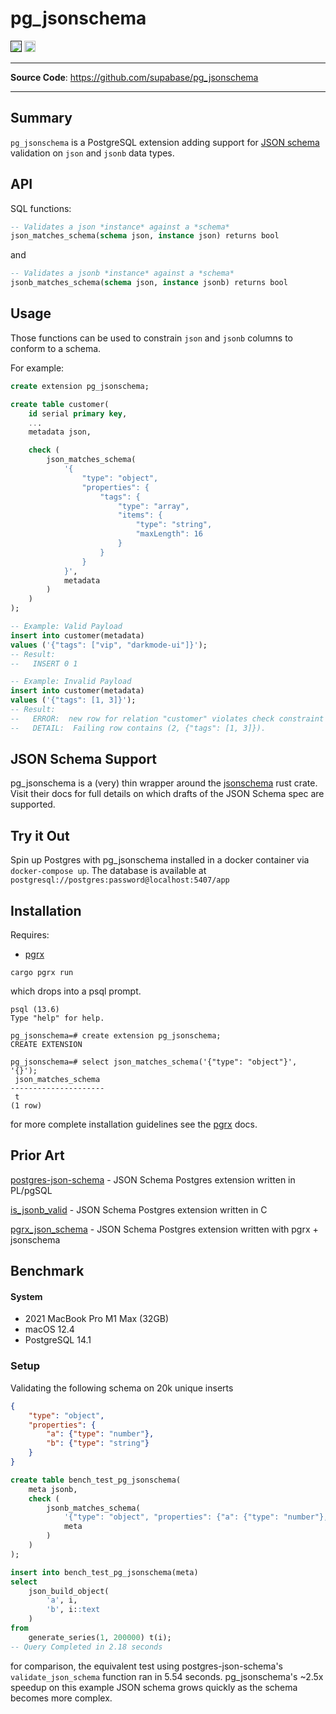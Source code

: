 # pg_jsonschema

<p>
<a href=""><img src="https://img.shields.io/badge/postgresql-12+-blue.svg" alt="PostgreSQL version" height="18"></a>
<a href="https://github.com/supabase/pg_jsonschema/blob/master/LICENSE"><img src="https://img.shields.io/pypi/l/markdown-subtemplate.svg" alt="License" height="18"></a>

</p>

---

**Source Code**: <a href="https://github.com/supabase/pg_jsonschema" target="_blank">https://github.com/supabase/pg_jsonschema</a>

---

## Summary

`pg_jsonschema` is a PostgreSQL extension adding support for [JSON schema](https://json-schema.org/) validation on `json` and `jsonb` data types.


## API
SQL functions:

```sql
-- Validates a json *instance* against a *schema*
json_matches_schema(schema json, instance json) returns bool
```
and 
```sql
-- Validates a jsonb *instance* against a *schema*
jsonb_matches_schema(schema json, instance jsonb) returns bool
```

## Usage
Those functions can be used to constrain `json` and `jsonb` columns to conform to a schema.

For example:
```sql
create extension pg_jsonschema;

create table customer(
    id serial primary key,
    ...
    metadata json,

    check (
        json_matches_schema(
            '{
                "type": "object",
                "properties": {
                    "tags": {
                        "type": "array",
                        "items": {
                            "type": "string",
                            "maxLength": 16
                        }
                    }
                }
            }',
            metadata
        )
    )
);

-- Example: Valid Payload
insert into customer(metadata)
values ('{"tags": ["vip", "darkmode-ui"]}');
-- Result:
--   INSERT 0 1

-- Example: Invalid Payload
insert into customer(metadata)
values ('{"tags": [1, 3]}');
-- Result:
--   ERROR:  new row for relation "customer" violates check constraint "customer_metadata_check"
--   DETAIL:  Failing row contains (2, {"tags": [1, 3]}).
```

## JSON Schema Support

pg_jsonschema is a (very) thin wrapper around the [jsonschema](https://docs.rs/jsonschema/latest/jsonschema/) rust crate. Visit their docs for full details on which drafts of the JSON Schema spec are supported.

## Try it Out

Spin up Postgres with pg_jsonschema installed in a docker container via `docker-compose up`. The database is available at `postgresql://postgres:password@localhost:5407/app`


## Installation


Requires:
- [pgrx](https://github.com/tcdi/pgrx)


```shell
cargo pgrx run
```

which drops into a psql prompt.
```psql
psql (13.6)
Type "help" for help.

pg_jsonschema=# create extension pg_jsonschema;
CREATE EXTENSION

pg_jsonschema=# select json_matches_schema('{"type": "object"}', '{}');
 json_matches_schema 
---------------------
 t
(1 row)
```

for more complete installation guidelines see the [pgrx](https://github.com/tcdi/pgrx) docs.


## Prior Art

[postgres-json-schema](https://github.com/gavinwahl/postgres-json-schema) - JSON Schema Postgres extension written in PL/pgSQL

[is_jsonb_valid](https://github.com/furstenheim/is_jsonb_valid) - JSON Schema Postgres extension written in C

[pgrx_json_schema](https://github.com/jefbarn/pgrx_json_schema) - JSON Schema Postgres extension written with pgrx + jsonschema


## Benchmark


#### System
- 2021 MacBook Pro M1 Max (32GB)
- macOS 12.4
- PostgreSQL 14.1

### Setup
Validating the following schema on 20k unique inserts

```json
{
    "type": "object",
    "properties": {
        "a": {"type": "number"},
        "b": {"type": "string"}
    }
}
```

```sql
create table bench_test_pg_jsonschema(
    meta jsonb,
    check (
        jsonb_matches_schema(
            '{"type": "object", "properties": {"a": {"type": "number"}, "b": {"type": "string"}}}',
            meta
        )
    )
);

insert into bench_test_pg_jsonschema(meta)
select
    json_build_object(
        'a', i,
        'b', i::text
    )
from
    generate_series(1, 200000) t(i);
-- Query Completed in 2.18 seconds 
```
for comparison, the equivalent test using postgres-json-schema's `validate_json_schema` function ran in 5.54 seconds. pg_jsonschema's ~2.5x speedup on this example JSON schema grows quickly as the schema becomes more complex.

